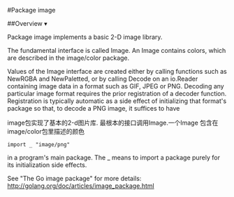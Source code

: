 #Package image

##Overview ▾

Package image implements a basic 2-D image library.

The fundamental interface is called Image. An Image contains colors, which are described in the image/color package.

Values of the Image interface are created either by calling functions such as NewRGBA and NewPaletted, 
	or by calling Decode on an io.Reader containing image data in a format such as GIF, JPEG or PNG. 
Decoding any particular image format requires the prior registration of a decoder function. 
Registration is typically automatic as a side effect of initializing that format's package so that, to decode a PNG image, it suffices to have


image包实现了基本的2-d图片库.
最根本的接口调用Image.一个Image 包含在 image/color包里描述的颜色

```golang
import _ "image/png"
```

in a program's main package. The _ means to import a package purely for its initialization side effects.

See "The Go image package" for more details: http://golang.org/doc/articles/image_package.html


